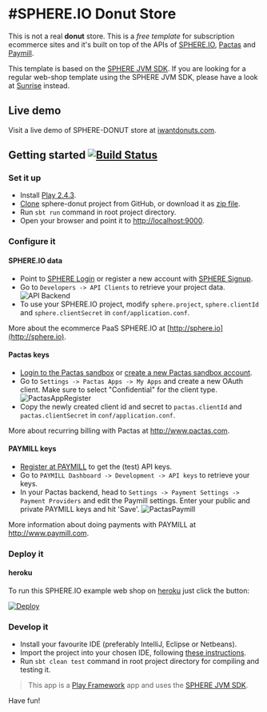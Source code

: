 #SPHERE.IO Donut Store
=====================

This is not a real **donut** store. This is a _free template_ for subscription ecommerce sites and it's built on top of the APIs of [SPHERE.IO](http://sphere.io), [Pactas](http://www.pactas.com) and [Paymill](https://www.paymill.com).

This template is based on the [SPHERE JVM SDK](https://github.com/sphereio/sphere-jvm-sdk).
If you are looking for a regular web-shop template using the SPHERE JVM SDK, please have a look at [Sunrise](https://github.com/sphereio/sphere-sunrise) instead.

## Live demo
Visit a live demo of SPHERE-DONUT store at [iwantdonuts.com](http://www.iwantdonuts.com).

## Getting started [![Build Status](https://secure.travis-ci.org/commercetools/sphere-donut.png?branch=master)](http://travis-ci.org/commercetools/sphere-donut)

### Set it up
- Install [Play 2.4.3](http://www.playframework.com/documentation/2.4.x/Installing).
- [Clone](http://git-scm.com/book/en/Git-Basics-Getting-a-Git-Repository#Cloning-an-Existing-Repository) sphere-donut project from GitHub, or download it as [zip file](https://github.com/commercetools/sphere-donut/archive/master.zip).
- Run `sbt run` command in root project directory.
- Open your browser and point it to [http://localhost:9000](http://localhost:9000).

### Configure it

#### SPHERE.IO data
- Point to [SPHERE Login](https://admin.sphere.io/login) or register a new account with [SPHERE Signup](https://admin.sphere.io/signup).
- Go to `Developers -> API Clients` to retrieve your project data.
![API Backend](https://raw.github.com/commercetools/sphere-donut/master/public/images/mc_api.png)
- To use your SPHERE.IO project, modify `sphere.project`, `sphere.clientId` and `sphere.clientSecret` in `conf/application.conf`.

More about the ecommerce PaaS SPHERE.IO at [http://sphere.io](http://sphere.io).

#### Pactas keys
- [Login to the Pactas sandbox](https://sandbox.pactas.com) or [create a new Pactas sandbox account](https://sandbox.pactas.com/#/signup).
- Go to `Settings -> Pactas Apps -> My Apps` and create a new OAuth client. Make sure to select "Confidential" for the client type.
![PactasAppRegister](https://raw.github.com/commercetools/sphere-donut/master/public/images/pactas-register-app.png)
- Copy the newly created client id and secret to `pactas.clientId` and `pactas.clientSecret` in `conf/application.conf`.

More about recurring billing with Pactas at http://www.pactas.com.

#### PAYMILL keys
- [Register at PAYMILL](https://app.paymill.com/en-gb/auth/register) to get the (test) API keys.
- Go to `PAYMILL Dashboard -> Development -> API keys` to retrieve your keys.
- In your Pactas backend, head to `Settings -> Payment Settings -> Payment Providers` and edit the Paymill settings. Enter your public and private PAYMILL keys and hit 'Save'.
![PactasPaymill](https://raw.github.com/commercetools/sphere-donut/master/public/images/pactas-paymill.png)

More information about doing payments with PAYMILL at http://www.paymill.com.

### Deploy it

#### heroku

To run this SPHERE.IO example web shop on [heroku](https://www.heroku.com) just click the button:

<a href="https://heroku.com/deploy?template=https://github.com/commercetools/sphere-donut"><img src="https://www.herokucdn.com/deploy/button.png" alt="Deploy"></a>

### Develop it

- Install your favourite IDE (preferably IntelliJ, Eclipse or Netbeans).
- Import the project into your chosen IDE, following [these instructions](http://www.playframework.com/documentation/2.4.x/IDE).
- Run `sbt clean test` command in root project directory for compiling and testing it.

> This app is a [Play Framework](http://www.playframework.com/documentation/2.4.x/Home) app and uses the [SPHERE JVM SDK](https://github.com/sphereio/sphere-jvm-sdk).

Have fun!
